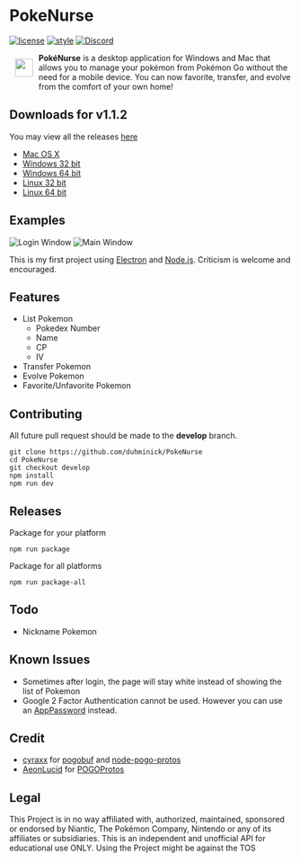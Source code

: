 # PokeNurse
[![license](https://img.shields.io/github/license/mashape/apistatus.svg?maxAge=2592000)]()
[![style](https://img.shields.io/badge/style-standard-brightgreen.svg)]()
[![Discord](https://img.shields.io/badge/discord-PokéNurse-738bd7.svg)](https://discord.gg/sSXCruy)

<img src="https://github.com/duhminick/PokeNurse/blob/master/imgs/emojioneicon.png?raw=true" width="32px" align="left" hspace="10" vspace="10">

**PokéNurse** is a desktop application for Windows and Mac that allows you to manage your pokémon from Pokémon Go without the need for a mobile device. You can now favorite, transfer, and evolve from the comfort of your own home!

## Downloads for v1.1.2
You may view all the releases [here](https://github.com/duhminick/PokeNurse/releases)
* [Mac OS X](https://github.com/duhminick/PokeNurse/releases/download/v1.1.2/PokeNurse-darwin-x64.zip)
* [Windows 32 bit](https://github.com/duhminick/PokeNurse/releases/download/v1.1.2/PokeNurse-win32-ia32.zip)
* [Windows 64 bit](https://github.com/duhminick/PokeNurse/releases/download/v1.1.2/PokeNurse-win32-x64.zip)
* [Linux 32 bit](https://github.com/duhminick/PokeNurse/releases/download/v1.1.2/PokeNurse-linux-ia32.zip)
* [Linux 64 bit](https://github.com/duhminick/PokeNurse/releases/download/v1.1.2/PokeNurse-linux-x64.zip)

## Examples
![Login Window](http://i.imgur.com/QaeO99H.png)
![Main Window](http://i.imgur.com/ZGU0ee7.png)

This is my first project using [Electron](http://electron.atom.io/) and [Node.js](https://nodejs.org/en/).  Criticism is welcome and encouraged.

## Features
* List Pokemon
    * Pokedex Number
    * Name
    * CP
    * IV
* Transfer Pokemon
* Evolve Pokemon
* Favorite/Unfavorite Pokemon

## Contributing
  All future pull request should be made to the **develop** branch.

    git clone https://github.com/duhminick/PokeNurse
    cd PokeNurse
    git checkout develop
    npm install
    npm run dev

## Releases

  Package for your platform

    npm run package

  Package for all platforms

    npm run package-all

## Todo
* Nickname Pokemon

## Known Issues
* Sometimes after login, the page will stay white instead of showing the list of Pokemon
* Google 2 Factor Authentication cannot be used. However you can use an [AppPassword](https://security.google.com/settings/security/apppasswords) instead.

## Credit
* [cyraxx](https://github.com/cyraxx) for [pogobuf](https://github.com/cyraxx/pogobuf) and [node-pogo-protos](https://github.com/cyraxx/node-pogo-protos)
* [AeonLucid](https://github.com/AeonLucid) for [POGOProtos](https://github.com/AeonLucid/POGOProtos)

## Legal
This Project is in no way affiliated with, authorized, maintained, sponsored or endorsed by Niantic, The Pokémon Company, Nintendo or any of its affiliates or subsidiaries. This is an independent and unofficial API for educational use ONLY. Using the Project might be against the TOS
